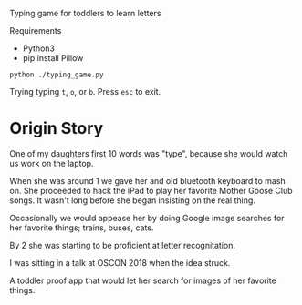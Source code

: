 Typing game for toddlers to learn letters

Requirements
- Python3
- pip install Pillow

`python ./typing_game.py`

Trying typing `t`, `o`, or `b`. Press `esc` to exit.

# Origin Story

One of my daughters first 10 words was "type", because she would watch us work on the laptop.

When she was around 1 we gave her and old bluetooth keyboard to mash on. She proceeded to hack the iPad to play her favorite Mother Goose Club songs. It wasn't long before she began insisting on the real thing.

Occasionally we would appease her by doing Google image searches for her favorite things; trains, buses, cats. 

By 2 she was starting to be proficient at letter recognitation. 

I was sitting in a talk at OSCON 2018 when the idea struck. 

A toddler proof app that would let her search for images of her favorite things.
